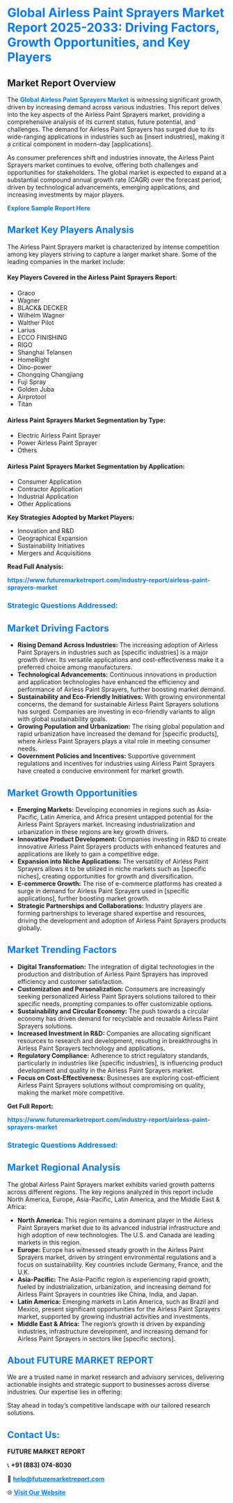 <h1 style="color: #007BFF;">Global Airless Paint Sprayers Market Report 2025-2033: Driving Factors, Growth Opportunities, and Key Players</h1>

<section id="overview">
<h2>Market Report Overview</h2>
<p>The <a href="https://www.futuremarketreport.com/industry-report/airless-paint-sprayers-market" style="color: #007BFF; text-decoration: none;"><strong>Global Airless Paint Sprayers Market</strong></a> is witnessing significant growth, driven by increasing demand across various industries. This report delves into the key aspects of the Airless Paint Sprayers market, providing a comprehensive analysis of its current status, future potential, and challenges. The demand for Airless Paint Sprayers has surged due to its wide-ranging applications in industries such as [insert industries], making it a critical component in modern-day [applications].</p>
<p>As consumer preferences shift and industries innovate, the Airless Paint Sprayers market continues to evolve, offering both challenges and opportunities for stakeholders. The global market is expected to expand at a substantial compound annual growth rate (CAGR) over the forecast period, driven by technological advancements, emerging applications, and increasing investments by major players.</p>
</section>

<section id="overview">
<p><a href="https://www.futuremarketreport.com/request-sample/reportId=59209" style="color: #007BFF; text-decoration: none;"><strong>Explore Sample Report Here</strong></a></p>
</section>

<section id="key-players">
<h2 style="color: #007BFF;">Market Key Players Analysis</h2>
<p>The Airless Paint Sprayers market is characterized by intense competition among key players striving to capture a larger market share. Some of the leading companies in the market include:</p>
<h4>Key Players Covered in the Airless Paint Sprayers Report:</h4>
<ul><li>Graco</li><li>Wagner</li><li>BLACK&amp; DECKER</li><li>Wilhelm Wagner</li><li>Walther Pilot</li><li>Larius</li><li>ECCO FINISHING</li><li>RIGO</li><li>Shanghai Telansen</li><li>HomeRight</li><li>Dino-power</li><li>Chongqing Changjiang</li><li>Fuji Spray</li><li>Golden Juba</li><li>Airprotool</li><li>Titan</li></ul>
<h4>Airless Paint Sprayers Market Segmentation by Type:</h4>
<ul><li>Electric Airless Paint Sprayer</li><li>Power Airless Paint Sprayer</li><li>Others</li></ul>

<h4>Airless Paint Sprayers Market Segmentation by Application:</h4>
<ul><li>Consumer Application</li><li>Contractor Application</li><li>Industrial Application</li><li>Other Applications</li></ul>
<p><strong>Key Strategies Adopted by Market Players:</strong></p>
<ul>
<li>Innovation and R&D</li>
<li>Geographical Expansion</li>
<li>Sustainability Initiatives</li>
<li>Mergers and Acquisitions</li>
</ul>
</section>

<section>
<p><strong>Read Full Analysis: </strong></p><a href="https://www.futuremarketreport.com/industry-report/airless-paint-sprayers-market" style="color: #007BFF; text-decoration: none;"><strong>https://www.futuremarketreport.com/industry-report/airless-paint-sprayers-market</strong></a>
<h3 style="color: #007BFF;">Strategic Questions Addressed:</h3>
</section>

<section id="driving-factors">
<h2 style="color: #007BFF;">Market Driving Factors</h2>
<ul>
<li><strong>Rising Demand Across Industries:</strong> The increasing adoption of Airless Paint Sprayers in industries such as [specific industries] is a major growth driver. Its versatile applications and cost-effectiveness make it a preferred choice among manufacturers.</li>
<li><strong>Technological Advancements:</strong> Continuous innovations in production and application technologies have enhanced the efficiency and performance of Airless Paint Sprayers, further boosting market demand.</li>
<li><strong>Sustainability and Eco-Friendly Initiatives:</strong> With growing environmental concerns, the demand for sustainable Airless Paint Sprayers solutions has surged. Companies are investing in eco-friendly variants to align with global sustainability goals.</li>
<li><strong>Growing Population and Urbanization:</strong> The rising global population and rapid urbanization have increased the demand for [specific products], where Airless Paint Sprayers plays a vital role in meeting consumer needs.</li>
<li><strong>Government Policies and Incentives:</strong> Supportive government regulations and incentives for industries using Airless Paint Sprayers have created a conducive environment for market growth.</li>
</ul>
</section>

<section id="growth-opportunities">
<h2 style="color: #007BFF;">Market Growth Opportunities</h2>
<ul>
<li><strong>Emerging Markets:</strong> Developing economies in regions such as Asia-Pacific, Latin America, and Africa present untapped potential for the Airless Paint Sprayers market. Increasing industrialization and urbanization in these regions are key growth drivers.</li>
<li><strong>Innovative Product Development:</strong> Companies investing in R&D to create innovative Airless Paint Sprayers products with enhanced features and applications are likely to gain a competitive edge.</li>
<li><strong>Expansion into Niche Applications:</strong> The versatility of Airless Paint Sprayers allows it to be utilized in niche markets such as [specific niches], creating opportunities for growth and diversification.</li>
<li><strong>E-commerce Growth:</strong> The rise of e-commerce platforms has created a surge in demand for Airless Paint Sprayers used in [specific applications], further boosting market growth.</li>
<li><strong>Strategic Partnerships and Collaborations:</strong> Industry players are forming partnerships to leverage shared expertise and resources, driving the development and adoption of Airless Paint Sprayers products globally.</li>
</ul>
</section>

<section id="trending-factors">
<h2 style="color: #007BFF;">Market Trending Factors</h2>
<ul>
<li><strong>Digital Transformation:</strong> The integration of digital technologies in the production and distribution of Airless Paint Sprayers has improved efficiency and customer satisfaction.</li>
<li><strong>Customization and Personalization:</strong> Consumers are increasingly seeking personalized Airless Paint Sprayers solutions tailored to their specific needs, prompting companies to offer customizable options.</li>
<li><strong>Sustainability and Circular Economy:</strong> The push towards a circular economy has driven demand for recyclable and reusable Airless Paint Sprayers solutions.</li>
<li><strong>Increased Investment in R&D:</strong> Companies are allocating significant resources to research and development, resulting in breakthroughs in Airless Paint Sprayers technology and applications.</li>
<li><strong>Regulatory Compliance:</strong> Adherence to strict regulatory standards, particularly in industries like [specific industries], is influencing product development and quality in the Airless Paint Sprayers market.</li>
<li><strong>Focus on Cost-Effectiveness:</strong> Businesses are exploring cost-efficient Airless Paint Sprayers solutions without compromising on quality, making the market more competitive.</li>
</ul>
</section>

<section>
<p><strong>Get Full Report: </strong></p><a href="https://www.futuremarketreport.com/industry-report/airless-paint-sprayers-market" style="color: #007BFF; text-decoration: none;"><strong>https://www.futuremarketreport.com/industry-report/airless-paint-sprayers-market</strong></a>
<h3 style="color: #007BFF;">Strategic Questions Addressed:</h3>
</section>


<section id="regional-analysis">
<h2 style="color: #007BFF;">Market Regional Analysis</h2>
<p>The global Airless Paint Sprayers market exhibits varied growth patterns across different regions. The key regions analyzed in this report include North America, Europe, Asia-Pacific, Latin America, and the Middle East & Africa:</p>
<ul>
<li><strong>North America:</strong> This region remains a dominant player in the Airless Paint Sprayers market due to its advanced industrial infrastructure and high adoption of new technologies. The U.S. and Canada are leading markets in this region.</li>
<li><strong>Europe:</strong> Europe has witnessed steady growth in the Airless Paint Sprayers market, driven by stringent environmental regulations and a focus on sustainability. Key countries include Germany, France, and the U.K.</li>
<li><strong>Asia-Pacific:</strong> The Asia-Pacific region is experiencing rapid growth, fueled by industrialization, urbanization, and increasing demand for Airless Paint Sprayers in countries like China, India, and Japan.</li>
<li><strong>Latin America:</strong> Emerging markets in Latin America, such as Brazil and Mexico, present significant opportunities for the Airless Paint Sprayers market, supported by growing industrial activities and investments.</li>
<li><strong>Middle East & Africa:</strong> The region’s growth is driven by expanding industries, infrastructure development, and increasing demand for Airless Paint Sprayers in sectors like [specific sectors].</li>
</ul>
</section>

<footer>
<h2 style="color: #007BFF;">About FUTURE MARKET REPORT</h2>
<p>We are a trusted name in market research and advisory services, delivering actionable insights and strategic support to businesses across diverse industries. Our expertise lies in offering:</p>

<p>Stay ahead in today’s competitive landscape with our tailored research solutions.</p>

<h2 style="color: #007BFF;">Contact Us:</h2>
<p><strong>FUTURE MARKET REPORT</strong></p>
<p>📞 <strong>+91 (883) 074-8030</strong></p>
<p>📧 <strong><a href="mailto:help@futuremarketreport.com" style="color: #007BFF;">help@futuremarketreport.com</a></strong></p>
<p>🌐 <strong><a href="https://www.futuremarketreport.com/" style="color: #007BFF;">Visit Our Website</a></strong></p>
</footer>